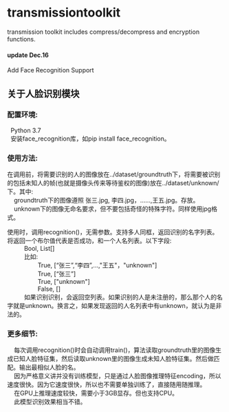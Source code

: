 # transmissiontoolkit
transmission toolkit includes compress/decompress and encryption functions.

#### update Dec.16
Add Face Recognition Support

## 关于人脸识别模块

### 配置环境:  
&nbsp;&nbsp;Python 3.7  
&nbsp;&nbsp;安装face_recognition库，如pip install face_recognition。  

### 使用方法:
在调用前，将需要识别的人的图像放在../dataset/groundtruth下，将需要被识别的包括未知人的帧(也就是摄像头传来等待鉴权的图像)放在../dataset/unknown/下。其中:  
&nbsp;&nbsp;&nbsp;&nbsp;groundtruth下的图像遵照 张三.jpg, 李四.jpg，......,王五.jpg。存放。  
&nbsp;&nbsp;&nbsp;&nbsp;unknown下的图像无命名要求，但不要包括奇怪的特殊字符。同样使用jpg格式。  

使用时，调用recognition()，无需参数。支持多人同框，返回识别的名字列表。将返回一个布尔值代表是否成功，和一个人名列表。以下字段:  
&nbsp;&nbsp;&nbsp;&nbsp;&nbsp;&nbsp;&nbsp;&nbsp;&nbsp;&nbsp;Bool, List[]  
&nbsp;&nbsp;&nbsp;&nbsp;&nbsp;&nbsp;&nbsp;&nbsp;&nbsp;&nbsp;比如:  
&nbsp;&nbsp;&nbsp;&nbsp;&nbsp;&nbsp;&nbsp;&nbsp;&nbsp;&nbsp;&nbsp;&nbsp;&nbsp;&nbsp;&nbsp;&nbsp;&nbsp;&nbsp;True, [“张三”,“李四”,...,"王五"，"unknown"]  
&nbsp;&nbsp;&nbsp;&nbsp;&nbsp;&nbsp;&nbsp;&nbsp;&nbsp;&nbsp;&nbsp;&nbsp;&nbsp;&nbsp;&nbsp;&nbsp;&nbsp;&nbsp;True, [“张三”]  
&nbsp;&nbsp;&nbsp;&nbsp;&nbsp;&nbsp;&nbsp;&nbsp;&nbsp;&nbsp;&nbsp;&nbsp;&nbsp;&nbsp;&nbsp;&nbsp;&nbsp;&nbsp;True, ["unknown"]  
&nbsp;&nbsp;&nbsp;&nbsp;&nbsp;&nbsp;&nbsp;&nbsp;&nbsp;&nbsp;&nbsp;&nbsp;&nbsp;&nbsp;&nbsp;&nbsp;&nbsp;&nbsp;False, []  
&nbsp;&nbsp;&nbsp;&nbsp;&nbsp;&nbsp;&nbsp;&nbsp;&nbsp;&nbsp;如果识别识别，会返回空列表。如果识别的人是未注册的，那么那个人的名字就是unknown。换言之，如果发现返回的人名列表中有unknown，就认为是非法的。  

### 更多细节:
&nbsp;&nbsp;&nbsp;&nbsp;每次调用recognition()时会自动调用train()，算法读取groundtruth里的图像生成已知人脸特征集，然后读取unknown里的图像生成未知人脸特征集。然后做匹配。输出最相似人脸的名。  
&nbsp;&nbsp;&nbsp;&nbsp;因为严格意义讲并没有训练模型，只是通过人脸图像推理特征encoding，所以速度很快。因为它速度很快，所以也不需要单独训练了，直接随用随推理。  
&nbsp;&nbsp;&nbsp;&nbsp;在GPU上推理速度较快，需要小于3GB显存。但也支持CPU。  
&nbsp;&nbsp;&nbsp;&nbsp;此模型识别效果相当不错。  
